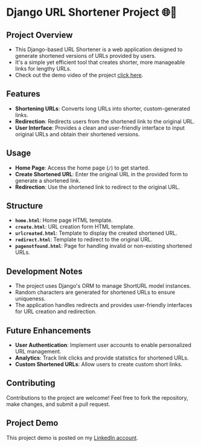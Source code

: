 # Django URL Shortener Project 🌐🔗

## Project Overview

- This Django-based URL Shortener is a web application designed to generate shortened versions of URLs provided by users.
- It's a simple yet efficient tool that creates shorter, more manageable links for lengthy URLs.
- Check out the demo video of the project [click here](https://www.linkedin.com/feed/update/urn:li:activity:7133410003222241280/).

## Features

- **Shortening URLs**: Converts long URLs into shorter, custom-generated links.
- **Redirection**: Redirects users from the shortened link to the original URL.
- **User Interface**: Provides a clean and user-friendly interface to input original URLs and obtain their shortened versions.


## Usage
- **Home Page**: Access the home page (`/`) to get started.
- **Create Shortened URL**: Enter the original URL in the provided form to generate a shortened link.
- **Redirection**: Use the shortened link to redirect to the original URL.

## Structure
- **`home.html`**: Home page HTML template.
- **`create.html`**: URL creation form HTML template.
- **`urlcreated.html`**: Template to display the created shortened URL.
- **`redirect.html`**: Template to redirect to the original URL.
- **`pagenotfound.html`**: Page for handling invalid or non-existing shortened URLs.

## Development Notes
- The project uses Django's ORM to manage ShortURL model instances.
- Random characters are generated for shortened URLs to ensure uniqueness.
- The application handles redirects and provides user-friendly interfaces for URL creation and redirection.

## Future Enhancements

- **User Authentication**: Implement user accounts to enable personalized URL management.
- **Analytics**: Track link clicks and provide statistics for shortened URLs.
- **Custom Shortened URLs**: Allow users to create custom short links.

## Contributing

Contributions to the project are welcome! Feel free to fork the repository, make changes, and submit a pull request.


 ## Project Demo
 
This project demo is posted on my [LinkedIn account](https://www.linkedin.com/feed/update/urn:li:activity:7133410003222241280/).
